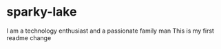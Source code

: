 # sparky-lake

I am a technology enthusiast and a passionate family man
 This is my first readme change
